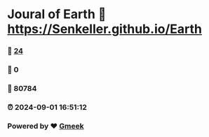 # Joural of Earth :link: https://Senkeller.github.io/Earth 
### :page_facing_up: [24](https://Senkeller.github.io/Earth/tag.html) 
### :speech_balloon: 0 
### :hibiscus: 80784 
### :alarm_clock: 2024-09-01 16:51:12 
### Powered by :heart: [Gmeek](https://github.com/Meekdai/Gmeek)
